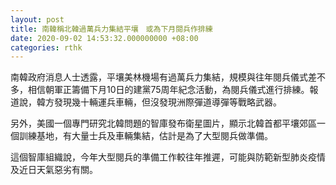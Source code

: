 ```yaml
---
layout: post
title: 南韓稱北韓過萬兵力集結平壤　或為下月閱兵作排練
date: 2020-09-02 14:53:32.000000000 +08:00
categories: rthk
---
```


南韓政府消息人士透露，平壤美林機場有過萬兵力集結，規模與往年閱兵儀式差不多，相信朝軍正籌備下月10日的建黨75周年紀念活動，為閱兵儀式進行排練。報道說，韓方發現幾十輛運兵車輛，但沒發現洲際彈道導彈等戰略武器。

另外，美國一個專門研究北韓問題的智庫發布衛星圖片，顯示北韓首都平壤郊區一個訓練基地，有大量士兵及車輛集結，估計是為了大型閱兵做準備。

這個智庫組織說，今年大型閱兵的準備工作較往年推遲，可能與防範新型肺炎疫情及近日天氣惡劣有關。

